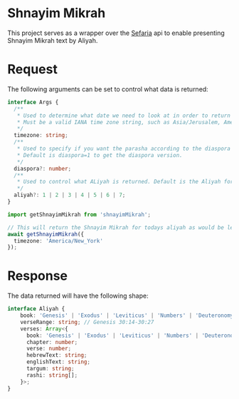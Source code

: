 # Shnayim Mikrah
This project serves as a wrapper over the [Sefaria](https://github.com/Sefaria/Sefaria-Project/wiki/API-Documentation) api to enable presenting Shnayim Mikrah text by Aliyah.

# Request
The following arguments can be set to control what data is returned:
```ts
interface Args {
  /**
   * Used to determine what date we need to look at in order to return the correct Aliyah
   * Must be a valid IANA time zone string, such as Asia/Jerusalem, America/New_York, Europe/Paris, etc.
   */
  timezone: string;
  /**
   * Used to specify if you want the parasha according to the diaspora calendar or according to the Israel calendar. 
   * Default is diaspora=1 to get the diaspora version.
   */
  diaspora?: number;
  /**
   * Used to control what ALiyah is returned. Default is the Aliyah for the day of the week.
   */
  aliyah?: 1 | 2 | 3 | 4 | 5 | 6 | 7; 
}
```

```ts
import getShnayimMikrah from 'shnayimMikrah';

// This will return the Shnayim Mikrah for todays aliyah as would be leined in the America/New_York timezone.
await getShnayimMikrah({
  timezone: 'America/New_York'
});
```

# Response
The data returned will have the following shape:
```ts
interface Aliyah {
    book: 'Genesis' | 'Exodus' | 'Leviticus' | 'Numbers' | 'Deuteronomy';
    verseRange: string; // Genesis 30:14-30:27
    verses: Array<{
      book: 'Genesis' | 'Exodus' | 'Leviticus' | 'Numbers' | 'Deuteronomy';
      chapter: number;
      verse: number;
      hebrewText: string;
      englishText: string;
      targum: string;
      rashi: string[];
    }>;
}
```